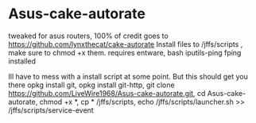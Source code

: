 # Asus-cake-autorate
tweaked for asus routers, 100% of credit goes to https://github.com/lynxthecat/cake-autorate
Install files to /jffs/scripts , make sure to chmod +x them.
requires entware, bash iputils-ping fping installed

 Ill have to mess with a install script at some point. But this should get you there
opkg install git,
opkg install git-http,
git clone https://github.com/LiveWire1968/Asus-cake-autorate.git,
cd Asus-cake-autorate,
chmod +x *,
cp * /jffs/scripts,
echo /jffs/scripts/launcher.sh >> /jffs/scripts/service-event
